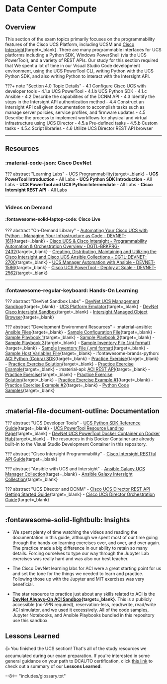 # Data Center Compute

## Overview

This section of the exam topics primarily focuses on the programmability features of the Cisco UCS Platform, including UCSM and [Cisco Intersight](https://www.intersight.com "Cisco Intersight"){target=_blank}.  There are many programmable interfaces for UCS platforms including a Python SDK, Windows PowerShell (via the UCS PowerTool), and a variety of REST APIs.  Our study for this section required that We spent a lot of time in our Visual Studio Code development environment, using the UCS PowerTool CLI, writing Python with the UCS Python SDK, and also writing Python to interact with the Intersight API.

???+ note "Section 4.0 Topic Details"
    - 4.1 Configure Cisco UCS with developer tools
        - 4.1.a UCS PowerTool
        - 4.1.b UCS Python SDK
        - 4.1.c Ansible
    - 4.2 Describe the capabilities of the DCNM API
    - 4.3 Identify the steps in the Intersight API authentication method
    - 4.4 Construct an Intersight API call given documentation to accomplish tasks such as manage server policies, service profiles, and firmware updates
    - 4.5 Describe the process to implement workflows for physical and virtual infrastructure using UCS Director
        - 4.5.a Pre-defined tasks
        - 4.5.b Custom tasks
        - 4.5.c Script libraries
        - 4.6 Utilize UCS Director REST API browser

---

## Resources

### :material-code-json: Cisco DevNet

??? abstract "Learning Labs"
    - [UCS Programmability](https://developer.cisco.com/learning/tracks/ucs-compute-prog "UCS Programmability Learning Path"){target=_blank}
        - **UCS PowerTool Introduction** - All Labs
        - **UCS Python SDK Introduction** - All Labs
        - **UCS PowerTool and UCS Python Intermediate** -  All Labs
        - **Cisco Intersight REST API** - All Labs

---

### Videos on Demand

#### :fontawesome-solid-laptop-code: Cisco Live

??? abstract "On-Demand Library"
    - [Automating Your Cisco UCS with Python - Managing Your Infrastructure as Code - DEVNET-1611](https://www.ciscolive.com/global/on-demand-library.html#/session/1510617043449001nob5 "Automating Your Cisco UCS with Python - Managing Your Infrastructure as Code - DEVNET-1611"){target=_blank}
    - [Cisco UCS & Cisco Intersight - Programmability Automation & Orchestration Overview - DGTL-BRKPRG-2432](https://www.ciscolive.com/global/on-demand-library.html#/session/1573153551744001JcLV "Cisco UCS & Cisco Intersight - Programmability Automation & Orchestration Overview - DGTL-BRKPRG-2432"){target=_blank}
    - [Creating, Distributing, Maintaining and Utilizing the Cisco Intersight and Cisco UCS Ansible Collections - DGTL-DEVNET-2700](https://www.ciscolive.com/global/on-demand-library.html#/session/1582806029472001wWax "Creating, Distributing, Maintaining and Utilizing the Cisco Intersight and Cisco UCS Ansible Collections - DGTL-DEVNET-2700"){target=_blank}
    - [UCS Manager Automation with Ansible - DEVNET-1586](https://www.ciscolive.com/global/on-demand-library.html#/session/1542224338659001rvdb "UCS Manager Automation with Ansible - DEVNET-1586"){target=_blank}
    - [Cisco UCS PowerTool - Deploy at Scale - DEVNET-2562](https://www.ciscolive.com/global/on-demand-library.html#/session/1542224343090001rMoa "Cisco UCS PowerTool - Deploy at Scale - DEVNET-2562"){target=_blank}

---

### :fontawesome-regular-keyboard: Hands-On Learning

??? abstract "DevNet Sandbox Labs"
    - [DevNet UCS Management Sandbox](https://devnetsandbox.cisco.com/RM/Diagram/Index/3323b7b0-b70b-4b1e-a929-6bdbff3aac8a?diagramType=Topology "DevNet UCS Management Sandbox"){target=_blank}
    - [UCS Platform Emulator](https://community.cisco.com/t5/unified-computing-system/ucs-platform-emulator-downloads-ucspe-4-1-2cpe1-ucspe-4-0-4epe1/ta-p/3648177 "UCS Platform Emulator"){target=_blank}
    - [DevNet Cisco Intersight Sandbox](https://devnetsandbox.cisco.com/RM/Diagram/Index/a63216d2-e891-4856-9f27-309ca61ec862?diagramType=Topology "DevNet Cisco Intersight Sandbox"){target=_blank}
    - [Intersight Managed Object Browser](https://intersight.com/mobrowser "Intersight Managed Object Browser"){target=_blank}

??? abstract "Development Environment Resources"
    - :material-ansible: [Ansible Files](http://localhost:8888/lab/tree/resources/aci/ansible "Ansible Root Folder"){target=_blank}
        - [Sample Configuration File](http://localhost:8888/lab/workspaces/auto-c/tree/resources/aci/ansible/ansible.cfg "Sample Configuration File"){target=_blank}
        - [Sample Playbook 1](http://localhost:8888/lab/workspaces/auto-c/tree/resources/aci/ansible/create_aci_tenant_and_children.yml "Sample Playbook 1"){target=_blank}
        - [Sample Playbook 2](http://localhost:8888/lab/workspaces/auto-c/tree/resources/aci/ansible/delete_aci_tenant_and_children.yml "Sample Playbooks 2"){target=_blank}
        - [Sample Playbook 3](http://localhost:8888/lab/workspaces/auto-c/tree/resources/aci/ansible/get_tenant.yml "Sample Playbooks 3"){target=_blank}
        - [Sample Inventory File (.ini format)](http://localhost:8888/lab/workspaces/auto-c/tree/resources/aci/ansible/inventory/hosts.ini "Sample Inventory File (.ini format)"){target=_blank}
        - [Sample Inventory File (.yml format)](http://localhost:8888/lab/workspaces/auto-c/tree/resources/aci/ansible/inventory/hosts.yml "Sample Inventory File (.yml format)"){target=_blank}
        - [Sample Host Variables File](http://localhost:8888/lab/workspaces/auto-c/tree/resources/aci/ansible/inventory/host_vars/sandboxapicdc.cisco.com.yml "Sample Host Variables File"){target=_blank}
    - :fontawesome-brands-python: [ACI Python (Cobra) SDK](http://localhost:8888/lab/workspaces/auto-I/tree/resources/aci/cobra-sdk "ACI Python (Cobra) SDK"){target=_blank}
        - [Practice Exercise](http://localhost:8888/lab/workspaces/auto-I/tree/resources/aci/cobra-sdk/exercises/apic_cobra_sdk_exercises.ipynb "Practice Exercise"){target=_blank}
        - [Practice Exercise Solution](http://localhost:8888/lab/workspaces/auto-I/tree/resources/aci/cobra-sdk/exercises/solutions/apic_cobra_sdk_exercise_solution.ipynb "Practice Exercise Solution"){target=_blank}
        - [Practice Exercise Example](http://localhost:8888/lab/workspaces/auto-I/tree/resources/aci/cobra-sdk/exercises/examples/apic_cobra_sdk_exercises_example_1.ipynb "Practice Exercise Example"){target=_blank}
    - :material-api: [ACI REST API](http://localhost:8888/lab/tree/resources/aci/rest-api "ACI REST API"){target=_blank}
        - [Practice Exercise](http://localhost:8888/lab/workspaces/auto-I/tree/resources/aci/rest-api/exercises/apic_rest_exercises.ipynb "Practice Exercise"){target=_blank}
        - [Practice Exercise Solution](http://localhost:8888/lab/workspaces/auto-I/tree/resources/aci/rest-api/exercises/solutions/apic_rest_exercise_solution.ipynb "Practice Exercise Solution"){target=_blank}
        - [Practice Exercise Example #1](http://localhost:8888/lab/workspaces/auto-I/tree/resources/aci/rest-api/exercises/examples/apic_rest_exercises_example_1.ipynb "Practice Exercise Example #1"){target=_blank}
        - [Practice Exercise Example #2](http://localhost:8888/lab/workspaces/auto-I/tree/resources/aci/rest-api/exercises/examples/apic_rest_exercises_example_2.ipynb "Practice Exercise Example #2"){target=_blank}
        - [Python Code Samples](http://localhost:8888/lab/workspaces/auto-I/tree/resources/aci/rest-api/code-samples "Python Code Samples"){target=_blank}

---

## :material-file-document-outline: Documentation

??? abstract "UCS Developer Tools"
    - [UCS Python SDK Reference Guide](hhttps://ciscoucs.github.io/ucsmsdk_docs/ucsmsdk_ug.html "UCS Python SDK Reference Guide"){target=_blank}
    - [UCS PowerTool Resource Landing Page](https://community.cisco.com/t5/cisco-developed-ucs-integrations/cisco-ucs-powertool-suite-powershell-modules-for-cisco-ucs/ta-p/3639523 "UCS PowerTool Resource Landing Page"){target=_blank}
    - [DevNet UCS PowerTool Docker Container on Docker Hub](https://hub.docker.com/r/ciscodevnet/ucs-powertool-core-ms "DevNet UCS PowerTool Docker Container on Docker Hub"){target=_blank}
        - The resources in this Docker Container are already built-in to the Visual Studio Development Container in this repository.

??? abstract "Cisco Intersight Programmability"
    - [Cisco Intersight RESTful API Guide](https://intersight.com/apidocs/introduction/overview/ "ACisco Intersight RESTful API"){target=_blank}

??? abstract "Ansible with UCS and Intersight"
    - [Ansible Galaxy UCS Manager Collection](https://galaxy.ansible.com/cisco/ucs "Ansible Galaxy UCS Manager Collection"){target=_blank}
    - [Ansible Galaxy Intersight Collection](https://galaxy.ansible.com/cisco/intersight "Ansible Galaxy Intersight Collection"){target=_blank}

??? abstract "UCS Director and DCNM"
    - [Cisco UCS Director REST API Getting Started Guide](https://www.cisco.com/c/en/us/td/docs/unified_computing/ucs/ucs-director/rest-api-getting-started-guide/6-5/cisco-ucs-director-REST-API-getting-started-65.html "Cisco UCS Director REST API Getting Started Guide"){target=_blank}
    - [Cisco UCS Director Orchestration Guide](https://www.cisco.com/c/en/us/td/docs/unified_computing/ucs/ucs-director/orchestration-guide/6-8/cisco-ucs-director-orchestration-68.html "Cisco UCS Director Orchestration Guide"){target=_blank}

---

## :fontawesome-solid-lightbulb: Insights

- We spent plenty of time watching the videos and reading the documentation in this guide, although we spent most of our time going through the hands-on learning exercises over, and over, and over again.  The practice made a big difference in our ability to retain so many details.  Forcing ourselves to type our way through the Jupyter Lab exercises was really hard and was also our best teacher.

- The Cisco DevNet learning labs for ACI were a great starting point for us and set the tone for the things we needed to learn and practice.  Following those up with the Jupyter and MIT exercises was very beneficial.

- The star resource to practice just about any skills related to ACI is the **[DevNet Always-On ACI Sandbox](https://sandboxapicdc.cisco.com "DevNet Always-On ACI Sandbox"){target=_blank}**.  This is a publicly accessible (no-VPN required), reservation-less, read/write, read/write ACI simulator, and we used it excessively.  All of the code samples, Jupyter Notebooks, and Ansible Playbooks bundled in this repository use this sandbox.

## Lessons Learned

:thumbsup:  You finished the UCS section!  That's all of the study resources we accumulated during our exam preparation.  If you're interested in some general guidance on your path to DCAUTO certification, click [this link](appendix_a.md "Appendix A") to check out a summary of our **Lessons Learned**.

--8<-- "includes/glossary.txt"
